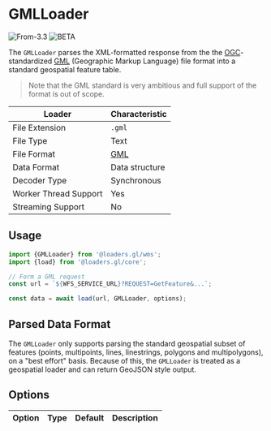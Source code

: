 # GMLLoader

<p class="badges">
  <img src="https://img.shields.io/badge/From-v3.3-blue.svg?style=flat-square" alt="From-3.3" />
	<img src="https://img.shields.io/badge/-BETA-teal.svg" alt="BETA" />
</p>

The `GMLLoader` parses the XML-formatted response from the 
the [OGC](https://www.opengeospatial.org/)-standardized [GML](https://www.ogc.org/standards/wms) (Geographic Markup Language) file format into a standard geospatial feature table.

> Note that the GML standard is very ambitious and full support of the format is out of scope.

| Loader                | Characteristic                                       |
| --------------------- | ---------------------------------------------------- |
| File Extension        | `.gml`                                               |
| File Type             | Text                                                 |
| File Format           | [GML](https://en.wikipedia.org/wiki/Web_Map_Service) |
| Data Format           | Data structure         |
| Decoder Type          | Synchronous                                          |
| Worker Thread Support | Yes                                                  |
| Streaming Support     | No                                                   |

## Usage

```js
import {GMLLoader} from '@loaders.gl/wms';
import {load} from '@loaders.gl/core';

// Form a GML request
const url = `${WFS_SERVICE_URL}?REQUEST=GetFeature&...`;

const data = await load(url, GMLLoader, options);
```

## Parsed Data Format

The `GMLLoader` only supports parsing the standard geospatial subset of features (points, multipoints, lines, linestrings, polygons and multipolygons), on a "best effort" basis. Because of this, the `GMLLoader` is treated as a geospatial loader and can return GeoJSON style output.

## Options

| Option | Type | Default | Description |
| ------ | ---- | ------- | ----------- |
